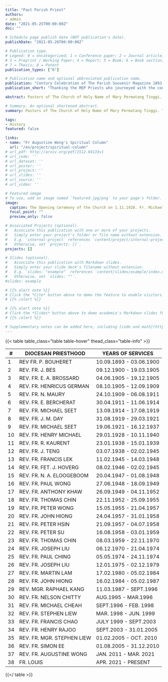 ```yaml
---
title: "Past Parish Priest"
authors:
- admin
date: "2021-05-25T00:00:00Z"
doi: ""

# Schedule page publish date (NOT publication's date).
publishDate: "2021-05-26T00:00:00Z"

# Publication type.
# Legend: 0 = Uncategorized; 1 = Conference paper; 2 = Journal article;
# 3 = Preprint / Working Paper; 4 = Report; 5 = Book; 6 = Book section;
# 7 = Thesis; 8 = Patent
publication_types: ["6"]

# Publication name and optional abbreviated publication name.
publication: "Century Celebration of The Parish Souvenir Magazine 1893 - 1993"
publication_short: "Thanking the MEP Priests who journeyed with the community of Permatang Tinggi from 1893 until present day."

abstract: Pastors of The Church of Holy Name of Mary Permatang Tinggi. Thanking the MEP Priests who journeyed with the community of Permatang Tinggi from 1893 until present day.

# Summary. An optional shortened abstract.
summary: Pastors of The Church of Holy Name of Mary Permatang Tinggi. Thanking the MEP Priests who journeyed with the community of Permatang Tinggi from 1893 until present day.

tags:
- History
featured: false

links:
- name: "Fr Augustine Wong's Spiritual Column"
  url: "/en/project/spiritual-column"
# url_pdf: http://arxiv.org/pdf/1512.04133v1
# url_code: ''
# url_dataset: ''
# url_poster: ''
# url_project: ''
# url_slides: ''
# url_source: ''
# url_video: ''

# Featured image
# To use, add an image named `featured.jpg/png` to your page's folder.
image:
  caption: The Opening Ceremony of the Church on 1.11.1928. Fr. Michael Seet, Bishop Dovals, some Priest and all Parishioners, in front of the newly built and blessed Church, Permatang Tinggi
  focal_point: ""
  preview_only: false

# Associated Projects (optional).
#   Associate this publication with one or more of your projects.
#   Simply enter your project's folder or file name without extension.
#   E.g. `internal-project` references `content/project/internal-project/index.md`.
#   Otherwise, set `projects: []`.
projects: []

# Slides (optional).
#   Associate this publication with Markdown slides.
#   Simply enter your slide deck's filename without extension.
#   E.g. `slides: "example"` references `content/slides/example/index.md`.
#   Otherwise, set `slides: ""`.
#slides: example

# {{% alert note %}}
# Click the *Cite* button above to demo the feature to enable visitors to import publication metadata into their reference management software.
# {{% /alert %}}

# {{% alert note %}}
# Click the *Slides* button above to demo academia's Markdown slides feature.
# {{% /alert %}}

# Supplementary notes can be added here, including [code and math](https://sourcethemes.com/academic/docs/writing-markdown-latex/).
---
```


{{< table table_class="table table-hover" thead_class="table-info" >}}

| # | DIOCESAN PRIESTHOOD | YEARS OF SERVICES |
|---|---------------------|-------------------|
| 1 | REV FR. P. BOUHERET | 10.09.1893 - 03.06.1900 |
| 2 | REV. FR. J. BES | 09.12.1900 - 19.03.1905|
| 3 | REV. FR. E. A. BROSSARD | 04.06.1905 - 19.12.1905 |
| 4 | REV. FR. HENRICUS GERMAN | 08.10.1905 - 12.09.1909 |
| 5 | REV. FR. N. MAURY | 24.10.1909 - 06.08.1911 |
| 6 | REV. FR. E. BERCHERAT | 30.04.1911 - 11.06.1914 |
| 7 | REV. FR. MICHAEL SEET | 13.09.1914 - 17.08.1919 |
| 8 | REV. FR. J. M. DAY | 31.08.1919 - 29.03.1921 |
| 9 | REV. FR. MICHAEL SEET | 19.06.1921 - 16.12.1937 |
| 10 | REV. FR. HENRY MICHAEL | 29.01.1928 - 10.11.1940 |
| 11 | REV. FR. R. KAURENT | 23.01.1938 - 15.01.1939 |
| 12 | REV. FR. J. TENG | 03.07.1938 - 02.02.1945 |
| 13 | REV. FR. FRANCIS LEK | 11.02.1945 - 14.03.1948 |
| 14 | REV. FR. FET. J. HOVERG | 08.02.1946 - 02.02.1945 |
| 15 | REV. FR. N. A. ELOOGEBOOM | 20.04.1947 - 01.08.1948 |
| 16 | REV. FR. PAUL WONG | 27.06.1948 - 18.09.1949 |
| 17 | REV. FR. ANTHONY KHAW | 26.09.1949 - 04.11.1952 |
| 18 | REV. FR. THOMAS CHIN | 22.11.1952 - 25.09.1955 |
| 19 | REV. FR. PETER WONG | 15.05.1955 - 21.04.1957 |
| 20 | REV. FR. JOHN HIONG | 24.04.1957 - 31.01.1958 |
| 21 | REV. FR. PETER HSIN | 21.09.1957 - 04.07.1958 |
| 22 | REV. FR. PETER SU | 16.08.1958 - 03.01.1959 |
| 23 | REV. FR. THOMAS CHIN | 08.03.1959 - 22.11.1970 |
| 24 | REV. FR. JOSEPH LIU | 06.12.1970 - 21.04.1974 |
| 25 | REV. FR. PAUL CHING | 05.05.1974 - 24.11.1974 |
| 26 | REV. FR. JOSEPH LIU | 12.01.1975 - 02.12.1979 |
| 27 | REV. FR. MARTIN LAM | 17.02.1980 - 05.02.1984 |
| 28 | REV. FR. JOHN HIONG | 16.02.1984 - 05.02.1987 |
| 29 | REV. MGR. RAPHAEL KANG | 11.03.1987 - SEPT.1996 |
| 30 | REV. FR. NELSON CHITTY | AUG.1995 - MAR.1996 |
| 31 | REV. FR. MICHAEL CHEAH | SEPT.1996 - FEB. 1998 |
| 32 | REV. FR. STEPHEN LIEW | MAR. 1998 - JUN. 1999 |
| 33 | REV. FR. FRANCIS CHAO | JULY 1999 - SEPT.2003 |
| 34 | REV. FR. HENRY RAJOO | SEPT.2003 - 31.01.2005 |
| 35 | REV. FR. MGR. STEPHEN LIEW | 01.02.2005 - OCT. 2010 |
| 36 | REV. FR. SIMON EE | 01.08.2005 - 31.12.2010 |
| 37 | REV. FR. AUGUSTINE WONG | JAN. 2011 - MAR. 2021 |
| 38 | FR. LOUIS | APR. 2021 - PRESENT |

{{</ table >}}
